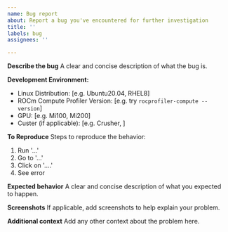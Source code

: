 ```yaml
---
name: Bug report
about: Report a bug you've encountered for further investigation
title: ''
labels: bug
assignees: ''

---
```


**Describe the bug**
A clear and concise description of what the bug is.

**Development Environment:**
 - Linux Distribution: [e.g. Ubuntu20.04, RHEL8]
 - ROCm Compute Profiler Version: [e.g. try `rocprofiler-compute --version`]
 - GPU: [e.g. Mi100, Mi200]
 - Custer (if applicable): [e.g. Crusher, ]

**To Reproduce**
Steps to reproduce the behavior:
1. Run '...'
2. Go to '...'
2. Click on '....'
4. See error

**Expected behavior**
A clear and concise description of what you expected to happen.

**Screenshots**
If applicable, add screenshots to help explain your problem.

**Additional context**
Add any other context about the problem here.
